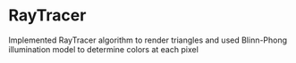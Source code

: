 # RayTracer
Implemented RayTracer algorithm to render triangles and used Blinn-Phong illumination model to determine colors at each pixel
